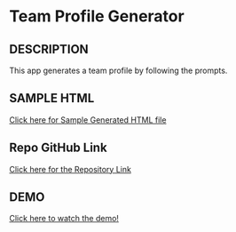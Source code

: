 # Team Profile Generator

## DESCRIPTION
This app generates a team profile by following the prompts.

## SAMPLE HTML
[Click here for Sample Generated HTML file](./dist/sample.html)
## Repo GitHub Link
[Click here for the Repository Link](https://github.com/Joydotcom/team-profile-generator)

## DEMO
[Click here to watch the demo!](https://drive.google.com/file/d/1Eg-b4rD4cjrIt_W7kuIWBko_ptO_QslF/view)
